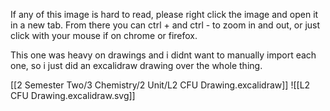 If any of this image is hard to read, please right click the image and open it in a new tab. From there you can ctrl + and ctrl - to zoom in and out, or just click with your mouse if on chrome or firefox. 

This one was heavy on drawings and i didnt want to manually import each one, so i just did an excalidraw drawing over the whole thing. 

[[2 Semester Two/3 Chemistry/2 Unit/L2 CFU Drawing.excalidraw]]
![[L2 CFU Drawing.excalidraw.svg]]